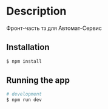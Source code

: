 # Description

Фронт-часть тз для Автомат-Сервис

## Installation

```bash
$ npm install
```

## Running the app

```bash
# development
$ npm run dev
```
